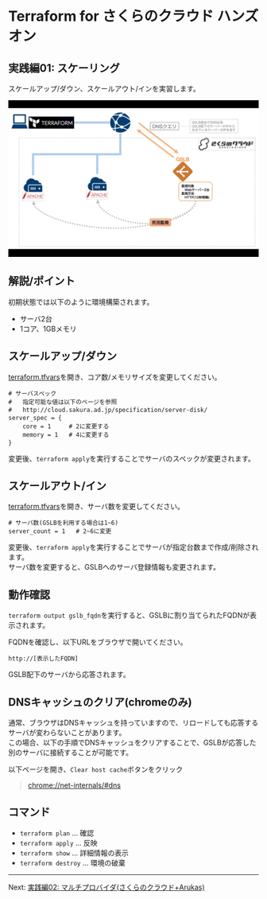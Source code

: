 # Terraform for さくらのクラウド ハンズオン

## 実践編01: スケーリング

スケールアップ/ダウン、スケールアウト/インを実習します。

![GSLB](../images/gslb.png "GSLB")

## 解説/ポイント

初期状態では以下のように環境構築されます。

  - サーバ2台
  - 1コア、1GBメモリ

## スケールアップ/ダウン

[terraform.tfvars](terraform.tfvars)を開き、コア数/メモリサイズを変更してください。

```hcl
# サーバスペック
#   指定可能な値は以下のページを参照
#   http://cloud.sakura.ad.jp/specification/server-disk/
server_spec = {
    core = 1     # 2に変更する
    memory = 1   # 4に変更する
}
```

変更後、`terraform apply`を実行することでサーバのスペックが変更されます。

## スケールアウト/イン

[terraform.tfvars](terraform.tfvars)を開き、サーバ数を変更してください。

```hcl
# サーバ数(GSLBを利用する場合は1~6)
server_count = 1   # 2~6に変更
```

変更後、`terraform apply`を実行することでサーバが指定台数まで作成/削除されます。  
サーバ数を変更すると、GSLBへのサーバ登録情報も変更されます。

## 動作確認

`terraform output gslb_fqdn`を実行すると、GSLBに割り当てられたFQDNが表示されます。

FQDNを確認し、以下URLをブラウザで開いてください。

    http://[表示したFQDN]

GSLB配下のサーバから応答されます。  

## DNSキャッシュのクリア(chromeのみ)

通常、ブラウザはDNSキャッシュを持っていますので、リロードしても応答するサーバが変わらないことがあります。  
この場合、以下の手順でDNSキャッシュをクリアすることで、GSLBが応答した別のサーバに接続することが可能です。

以下ページを開き、`Clear host cache`ボタンをクリック

> [chrome://net-internals/#dns](chrome://net-internals/#dns)

## コマンド

* `terraform plan` … 確認
* `terraform apply` … 反映
* `terraform show` … 詳細情報の表示
* `terraform destroy` … 環境の破棄

---

Next: [実践編02: マルチプロバイダ(さくらのクラウド+Arukas)](../02_multi_provider)